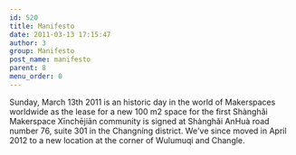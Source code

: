 ```yaml
---
id: 520
title: Manifesto
date: 2011-03-13 17:15:47
author: 3
group: Manifesto
post_name: manifesto
parent: 8
menu_order: 0
---
```


Sunday, March 13th 2011 is an historic day in the world of Makerspaces worldwide as the lease for a new 100 m2 space for the first Shànghǎi Makerspace Xīnchējiān community is signed at Shànghǎi AnHuà road number 76, suite 301 in the Changníng district. We've since moved in April 2012 to a new location at the corner of Wulumuqi and Changle.